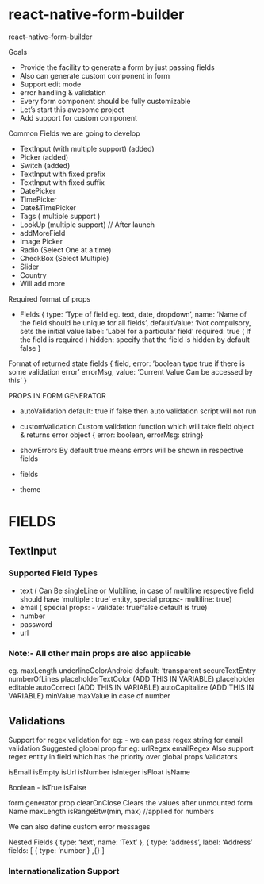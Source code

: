 # react-native-form-builder
react-native-form-builder

Goals
- Provide the facility to generate a form by just passing fields
- Also can generate custom component in form
- Support edit mode
- error handling & validation
- Every form component should be fully customizable
- Let’s start this awesome project
- Add support for custom component

Common Fields we are going to develop
- TextInput (with multiple support) (added)
- Picker (added)
- Switch (added)
- TextInput with fixed prefix
- TextInput with fixed suffix
- DatePicker
- TimePicker
- Date&TimePicker
- Tags ( multiple support )
- LookUp (multiple support) // After launch
- addMoreField
- Image Picker
- Radio (Select One at a time)
- CheckBox (Select Multiple)
- Slider
- Country
- Will add more

Required format of props
- Fields
{
   type: ’Type of field eg. text, date, dropdown’,
   name: ’Name of the field should be unique for all fields’,
   defaultValue: ‘Not compulsory, sets the initial value
   label: ‘Label for a particular field’
   required: true ( If the field is required )
   hidden: specify that the field is hidden by default false
}

Format of returned state fields
{
  field,
  error: ’boolean type true if there is some validation error’
  errorMsg,
  value: ‘Current Value Can be accessed by this’
}

PROPS IN FORM GENERATOR
- autoValidation
default: true
if false then auto validation script will not run

- customValidation
Custom validation function which will take field object & returns error object
{ error: boolean, errorMsg: string}

- showErrors
By default true means errors will be shown in respective fields

- fields
- theme


# FIELDS

## TextInput
### Supported Field Types
- text ( Can Be singleLine or Multiline, in case of multiline respective field should have ‘multiple : true’ entity, special props:- multiline: true)
- email ( special props: - validate: true/false default is true)
- number
- password
- url

### Note:- All other main props are also applicable
eg. maxLength
underlineColorAndroid default: ‘transparent
secureTextEntry
numberOfLines
placeholderTextColor (ADD THIS IN VARIABLE)
placeholder
editable
autoCorrect (ADD THIS IN VARIABLE)
autoCapitalize (ADD THIS IN VARIABLE)
minValue
maxValue in case of number

## Validations

Support for regex validation
for eg: -
 we can pass regex string for email validation
Suggested global prop
for eg:
urlRegex
emailRegex
Also support regex entity in field which has the priority over global props
Validators

isEmail
isEmpty
isUrl
isNumber
isInteger
isFloat
isName

Boolean -
isTrue
isFalse

form generator prop
clearOnClose Clears the values after unmounted
form Name
maxLength
isRangeBtw(min, max) //applied for numbers

We can also define custom error messages

Nested Fields
 {
  type: ‘text’,
  name: ‘Text’
},
{
  type: ‘address’,
  label: ‘Address’
  fields: [
    {
       type: ‘number
    }
   ,{}
   ]

### Internationalization Support
